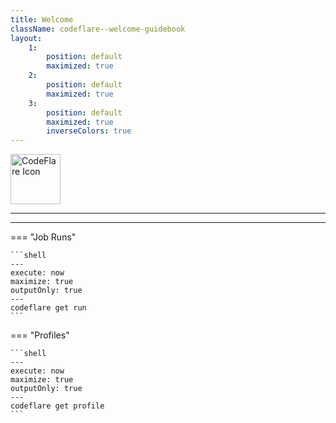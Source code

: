 ```yaml
---
title: Welcome
className: codeflare--welcome-guidebook
layout:
    1:
        position: default
        maximized: true
    2: 
        position: default
        maximized: true
    3: 
        position: default
        maximized: true
        inverseColors: true
---
```


<img alt="CodeFlare Icon" src="@kui-shell/client/icons/svg/codeflare.svg" width="80" height="80" />

---

<!-- TODO find some content to place here? -->

---

=== "Job Runs"

    ```shell
    ---
    execute: now
    maximize: true
    outputOnly: true
    ---
    codeflare get run
    ```

=== "Profiles"

    ```shell
    ---
    execute: now
    maximize: true
    outputOnly: true
    ---
    codeflare get profile
    ```
